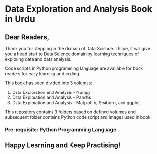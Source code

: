 # Data Exploration and Analysis Book in Urdu 

## Dear Readers,

Thank you for stepping in the domain of Data Science. I hope, it will give you a head start to Data Science domain by learning techniques of exploring data and data analysis.

Code scripts in Python programming language are available for book readers for easy learning and coding.

This book has been divided into 3 volumes:
1. Data Exploration and Analysis - Numpy
2. Data Exploration and Analysis - Pandas
3. Data Exploration and Analysis - Matplotlib, Seaborn, and ggplot

This repository contains 3 folders based on defined volumes and subsequent folder contains Python code script and images used in book.


### Pre-requisite: Python Programming Language

## Happy Learning and Keep Practising!
